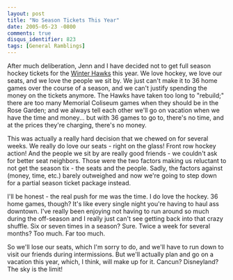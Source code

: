 ```yaml
---
layout: post
title: "No Season Tickets This Year"
date: 2005-05-23 -0800
comments: true
disqus_identifier: 823
tags: [General Ramblings]
---
```

After much deliberation, Jenn and I have decided not to get full season
hockey tickets for the [Winter Hawks](http://www.winterhawks.com) this
year. We love hockey, we love our seats, and we love the people we sit
by. We just can't make it to 36 home games over the course of a season,
and we can't justify spending the money on the tickets anymore. The
Hawks have taken too long to "rebuild;" there are too many Memorial
Coliseum games when they should be in the Rose Garden; and we always
tell each other we'll go on vacation when we have the time and money...
but with 36 games to go to, there's no time, and at the prices they're
charging, there's no money.

 This was actually a really hard decision that we chewed on for several
weeks. We really do love our seats - right on the glass! Front row
hockey action! And the people we sit by are really good friends - we
couldn't ask for better seat neighbors. Those were the two factors
making us reluctant to not get the season tix - the seats and the
people. Sadly, the factors against (money, time, etc.) barely outweighed
and now we're going to step down for a partial season ticket package
instead.

 I'll be honest - the real push for me was the time. I do love the
hockey. 36 home games, though? It's like every single night you're
having to haul ass downtown. I've really been enjoying not having to run
around so much during the off-season and I really just can't see getting
back into that crazy shuffle. Six or seven times in a season? Sure.
Twice a week for several months? Too much. Far too much.

 So we'll lose our seats, which I'm sorry to do, and we'll have to run
down to visit our friends during intermissions. But we'll actually plan
and go on a vacation this year, which, I think, will make up for it.
Cancun? Disneyland? The sky is the limit!
